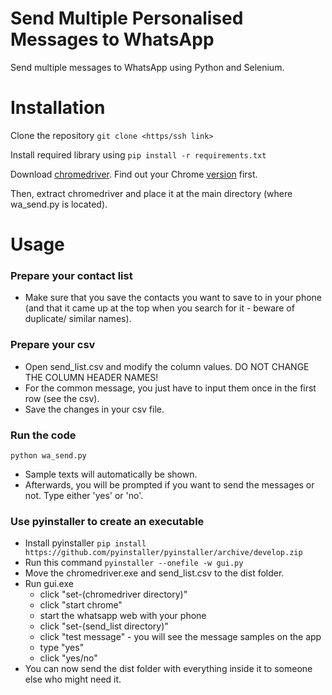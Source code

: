 # Send Multiple Personalised Messages to WhatsApp
Send multiple messages to WhatsApp using Python and Selenium.

# Installation
Clone the repository `git clone <https/ssh link>`

Install required library using `pip install -r requirements.txt`

Download [chromedriver](https://chromedriver.storage.googleapis.com/index.html). Find out your Chrome [version](https://www.howtogeek.com/299243/which-version-of-chrome-do-i-have/) first. 

Then, extract chromedriver and place it at the main directory (where wa_send.py is located).

# Usage
### Prepare your contact list
- Make sure that you save the contacts you want to save to in your phone (and that it came up at the top when you search for it - beware of duplicate/ similar names).

### Prepare your csv
- Open send_list.csv and modify the column values. DO NOT CHANGE THE COLUMN HEADER NAMES!
- For the common message, you just have to input them once in the first row (see the csv).
- Save the changes in your csv file. 

### Run the code
`python wa_send.py`
- Sample texts will automatically be shown. 
- Afterwards, you will be prompted if you want to send the messages or not. Type either 'yes' or 'no'. 

### Use pyinstaller to create an executable 
- Install pyinstaller `pip install https://github.com/pyinstaller/pyinstaller/archive/develop.zip`
- Run this command `pyinstaller --onefile -w gui.py`
- Move the chromedriver.exe and send_list.csv to the dist folder.
- Run gui.exe
    - click "set-(chromedriver directory)"
    - click "start chrome"
    - start the whatsapp web with your phone
    - click "set-(send_list directory)"
    - click "test message" - you will see the message samples on the app
    - type "yes"
    - click "yes/no"
- You can now send the dist folder with everything inside it to someone else who might need it.

